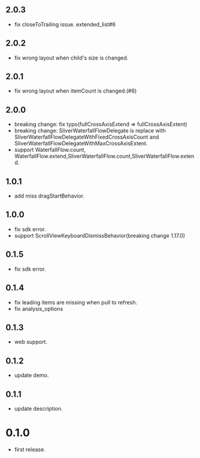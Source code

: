 ## 2.0.3

* fix closeToTrailing issue. extended_list#6

## 2.0.2

* fix wrong layout when child's size is changed.

## 2.0.1

* fix wrong layout when itemCount is changed.(#6)

## 2.0.0

* breaking change: fix typo(fullCrossAxisExtend => fullCrossAxisExtent)
* breaking change: SliverWaterfallFlowDelegate is replace with SliverWaterfallFlowDelegateWithFixedCrossAxisCount and SliverWaterfallFlowDelegateWithMaxCrossAxisExtent.
* support WaterfallFlow.count, WaterfallFlow.extend,SliverWaterfallFlow.count,SliverWaterfallFlow.extend.

## 1.0.1

* add miss dragStartBehavior.

## 1.0.0

* fix sdk error.
* support ScrollViewKeyboardDismissBehavior(breaking change 1.17.0)

## 0.1.5

* fix sdk error.

## 0.1.4

* fix leading items are missing when pull to refresh.
* fix analysis_options

## 0.1.3

* web support.

## 0.1.2

* update demo.

## 0.1.1

* update description.

# 0.1.0

* first release.
